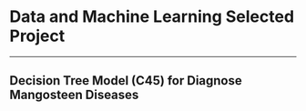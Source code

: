 # Data and Machine Learning Selected Project
***
## Decision Tree Model (C45) for Diagnose Mangosteen Diseases